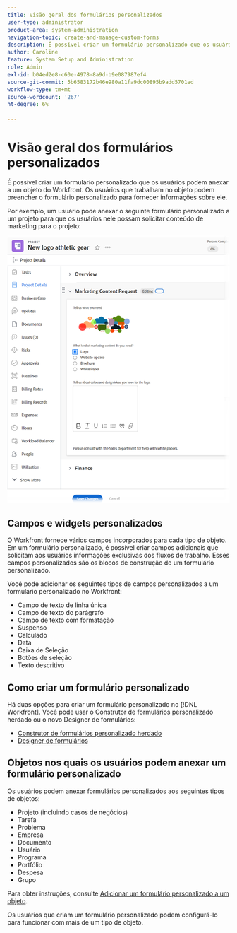 ```yaml
---
title: Visão geral dos formulários personalizados
user-type: administrator
product-area: system-administration
navigation-topic: create-and-manage-custom-forms
description: É possível criar um formulário personalizado que os usuários podem anexar a um objeto do Workfront. Os usuários que trabalham no objeto podem preencher o formulário personalizado para fornecer informações sobre ele.
author: Caroline
feature: System Setup and Administration
role: Admin
exl-id: b04ed2e8-c60e-4978-8a9d-b9e087987ef4
source-git-commit: 5b6583172b46e980a11fa9dc00895b9add5701ed
workflow-type: tm+mt
source-wordcount: '267'
ht-degree: 6%

---
```


# Visão geral dos formulários personalizados

É possível criar um formulário personalizado que os usuários podem anexar a um objeto do Workfront. Os usuários que trabalham no objeto podem preencher o formulário personalizado para fornecer informações sobre ele.

Por exemplo, um usuário pode anexar o seguinte formulário personalizado a um projeto para que os usuários nele possam solicitar conteúdo de marketing para o projeto:

![](assets/see-image-details-page.png)

## Campos e widgets personalizados

O Workfront fornece vários campos incorporados para cada tipo de objeto. Em um formulário personalizado, é possível criar campos adicionais que solicitam aos usuários informações exclusivas dos fluxos de trabalho. Esses campos personalizados são os blocos de construção de um formulário personalizado.

Você pode adicionar os seguintes tipos de campos personalizados a um formulário personalizado no Workfront:

* Campo de texto de linha única
* Campo de texto do parágrafo
* Campo de texto com formatação
* Suspenso
* Calculado
* Data
* Caixa de Seleção
* Botões de seleção
* Texto descritivo

## Como criar um formulário personalizado

Há duas opções para criar um formulário personalizado no [!DNL Workfront]. Você pode usar o Construtor de formulários personalizado herdado ou o novo Designer de formulários:

* [Construtor de formulários personalizado herdado](/help/quicksilver/administration-and-setup/customize-workfront/create-manage-custom-forms/use-the-custom-form-builder.md)
* [Designer de formulários](/help/quicksilver/administration-and-setup/customize-workfront/create-manage-custom-forms/form-designer/form-designer-toc.md)

## Objetos nos quais os usuários podem anexar um formulário personalizado

Os usuários podem anexar formulários personalizados aos seguintes tipos de objetos:

* Projeto (incluindo casos de negócios)
* Tarefa
* Problema
* Empresa
* Documento
* Usuário
* Programa
* Portfólio
* Despesa
* Grupo

Para obter instruções, consulte [Adicionar um formulário personalizado a um objeto](../../../workfront-basics/work-with-custom-forms/add-a-custom-form-to-an-object.md).

Os usuários que criam um formulário personalizado podem configurá-lo para funcionar com mais de um tipo de objeto.

